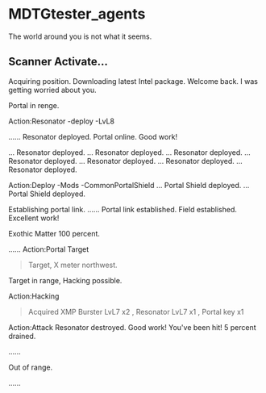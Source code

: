 # MDTGtester_agents
The world around you is not what it seems.

## Scanner Activate...
Acquiring position. Downloading latest Intel package. Welcome back.
I was getting worried about you.

Portal in renge.

Action:Resonator -deploy -LvL8

......
Resonator deployed.
Portal online. Good work!

... Resonator deployed.
... Resonator deployed.
... Resonator deployed.
... Resonator deployed.
... Resonator deployed.
... Resonator deployed.
... Resonator deployed.

Action:Deploy -Mods -CommonPortalShield
... Portal Shield deployed.
... Portal Shield deployed.

Establishing portal link.
......
Portal link established.
Field established.
Excellent work!

Exothic Matter 100 percent.	

......
Action:Portal Target
 > Target, X meter northwest.

Target in range, Hacking possible.

Action:Hacking
 > Acquired XMP Burster LvL7 x2 , Resonator LvL7 x1 , Portal key x1

Action:Attack
Resonator destroyed. Good work!
You've been hit! 5 percent drained.

......

Out of range.


......
